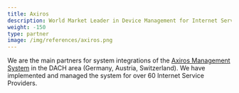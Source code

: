 ```yaml
---
title: Axiros
description: World Market Leader in Device Management for Internet Service Providers
weight: -150
type: partner
image: /img/references/axiros.png
---
```

We are the main partners for system integrations of the [Axiros Management
System](https://www.axiros.com/) in the DACH area (Germany, Austria,
Switzerland). We have implemented and managed the system for over 60 Internet
Service Providers.

